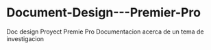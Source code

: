 # Document-Design---Premier-Pro
 Doc design Proyect Premie Pro   Documentacion acerca de un tema de investigacion
